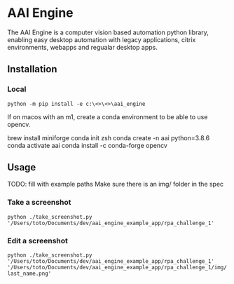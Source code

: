 # AAI Engine

The AAI Engine is a computer vision based automation python library, enabling easy desktop automation with legacy applications, citrix environments, webapps and regualar desktop apps.

## Installation
### Local
```python -m pip install -e c:\<>\<>\aai_engine```

If on macos with an m1, create a conda environment to be able to use opencv.

brew install miniforge
conda init zsh
conda create -n aai python=3.8.6
conda activate aai
conda install -c conda-forge opencv


## Usage
TODO: fill with example paths
Make sure there is an img/ folder in the spec
### Take a screenshot
```python ./take_screenshot.py '/Users/toto/Documents/dev/aai_engine_example_app/rpa_challenge_1'```

### Edit a screenshot
```python ./take_screenshot.py '/Users/toto/Documents/dev/aai_engine_example_app/rpa_challenge_1' '/Users/toto/Documents/dev/aai_engine_example_app/rpa_challenge_1/img/last_name.png'```
